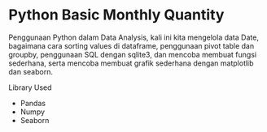 # Python Basic Monthly Quantity

Penggunaan Python dalam Data Analysis, kali ini kita mengelola data Date, bagaimana cara sorting values di dataframe, penggunaan pivot table dan groupby, penggunaan SQL dengan sqlite3, dan mencoba membuat fungsi sederhana, serta mencoba membuat grafik sederhana dengan matplotlib dan seaborn.

Library Used
* Pandas
* Numpy
* Seaborn
